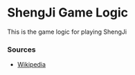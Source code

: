 # ShengJi Game Logic

This is the game logic for playing ShengJi

### Sources 

 - [Wikipedia](https://en.wikipedia.org/wiki/Sheng_ji)